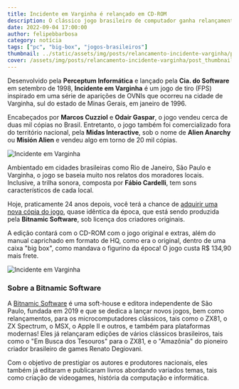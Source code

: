 ```yaml
---
title: Incidente em Varginha é relançado em CD-ROM
description: O clássico jogo brasileiro de computador ganha relançamento exclusivo pela Bitnamic Software.
date: 2022-09-04 17:00:00
author: felipebbarbosa
category: notícia
tags: ["pc", "big-box", "jogos-brasileiros"]
thumbnail: ../static/assets/img/posts/relancamento-incidente-varginha/post_thumbnail.jpg
cover: /assets/img/posts/relancamento-incidente-varginha/post_thumbnail.jpg
---
```


Desenvolvido pela **Perceptum Informática** e lançado pela **Cia. do Software** em setembro de 1998, **Incidente em Varginha** é um jogo de tiro (FPS) inspirado em uma série de aparições de OVNIs que ocorreu na cidade de Varginha, sul do estado de Minas Gerais, em janeiro de 1996. 

Encabeçados por **Marcos Cuzziol** e **Odair Gaspar**, o jogo vendeu cerca de duas mil cópias no Brasil. Entretanto, o jogo também foi comercializado fora do território nacional, pela **Midas Interactive**, sob o nome de **Alien Anarchy** ou **Misión Alien** e vendeu algo em torno de 20 mil cópias.

![Incidente em Varginha](/assets/img/posts/relancamento-incidente-varginha/incidente-em-varginha-ss1.jpg "Screenshot do jogo — Imagem: Divulgação")

Ambientado em cidades brasileiras como Rio de Janeiro, São Paulo e Varginha, o jogo se baseia muito nos relatos dos moradores locais. Inclusive, a trilha sonora, composta por **Fábio Cardelli**, tem sons característicos de cada local.

Hoje, praticamente 24 anos depois, você terá a chance de [adquirir uma nova cópia do jogo](https://www.bitnamic.com.br/produto/incidente-em-varginha/), quase idêntica da época, que está sendo produzida pela **Bitnamic Software**, sob licença dos criadores originais.

A edição contará com o CD-ROM com o jogo original e extras, além do manual caprichado em formato de HQ, como era o original, dentro de uma caixa "big box", como mandava o figurino da época! O jogo custa R$ 134,90 mais frete.

![Incidente em Varginha](/assets/img/posts/relancamento-incidente-varginha/incidente-em-varginha-bitnamic-comp.jpg "Caixa do jogo em comparação a um cartucho de Atari e um estojo de DVD — Foto: Instagram/Bitnamic Software")

### Sobre a Bitnamic Software

A [Bitnamic Software](https://www.bitnamic.com.br) é uma soft-house e editora independente de São Paulo, fundada em 2019 e que se dedica a lançar novos jogos, bem como relançamentos, para os microcomputadores clássicos, tais como o ZX81, o ZX Spectrum, o MSX, o Apple II e outros, e também para plataformas modernas! Eles já relançaram edições de vários clássicos brasileiros, tais como o "Em Busca dos Tesouros" para o ZX81, e o "Amazônia" do pioneiro criador brasileiro de games Renato Degiovani. 

Com o objetivo de prestigiar os autores e produtores nacionais, eles também já editaram e publicaram livros abordando variados temas, tais como criação de videogames, história da computação e informática.